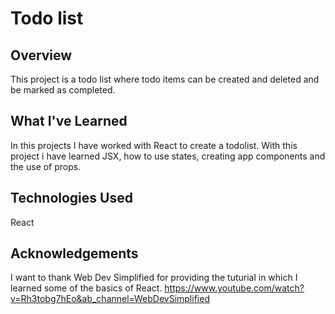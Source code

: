 # Todo list

## Overview
This project is a todo list where todo items can be created and deleted and be marked as completed.

## What I've Learned
In this projects I have worked with React to create a todolist. With this project i have learned JSX, how to use
states, creating app components and the use of props.

## Technologies Used
React

## Acknowledgements
I want to thank Web Dev Simplified for providing the tuturial in which I learned some of the basics of React.
https://www.youtube.com/watch?v=Rh3tobg7hEo&ab_channel=WebDevSimplified